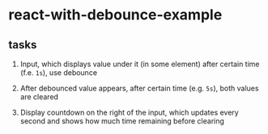 # react-with-debounce-example

## tasks

1. Input, which displays value under it (in some element) after certain time (f.e. `1s`), use debounce

2. After debounced value appears, after certain time (e.g. `5s`), both values are cleared

3. Display countdown on the right of the input, which updates every second and shows how much time remaining before clearing
